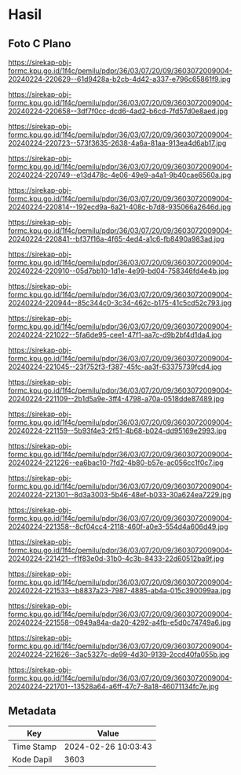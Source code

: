 # Hasil

## Foto C Plano

https://sirekap-obj-formc.kpu.go.id/1f4c/pemilu/pdpr/36/03/07/20/09/3603072009004-20240224-220629--61d9428a-b2cb-4d42-a337-e796c65861f9.jpg

https://sirekap-obj-formc.kpu.go.id/1f4c/pemilu/pdpr/36/03/07/20/09/3603072009004-20240224-220658--3df7f0cc-dcd6-4ad2-b6cd-7fd57d0e8aed.jpg

https://sirekap-obj-formc.kpu.go.id/1f4c/pemilu/pdpr/36/03/07/20/09/3603072009004-20240224-220723--573f3635-2638-4a6a-81aa-913ea4d6ab17.jpg

https://sirekap-obj-formc.kpu.go.id/1f4c/pemilu/pdpr/36/03/07/20/09/3603072009004-20240224-220749--e13d478c-4e06-49e9-a4a1-9b40cae6560a.jpg

https://sirekap-obj-formc.kpu.go.id/1f4c/pemilu/pdpr/36/03/07/20/09/3603072009004-20240224-220814--192ecd9a-6a21-408c-b7d8-935066a2646d.jpg

https://sirekap-obj-formc.kpu.go.id/1f4c/pemilu/pdpr/36/03/07/20/09/3603072009004-20240224-220841--bf37f16a-4f65-4ed4-a1c6-fb8490a983ad.jpg

https://sirekap-obj-formc.kpu.go.id/1f4c/pemilu/pdpr/36/03/07/20/09/3603072009004-20240224-220910--05d7bb10-1d1e-4e99-bd04-758346fd4e4b.jpg

https://sirekap-obj-formc.kpu.go.id/1f4c/pemilu/pdpr/36/03/07/20/09/3603072009004-20240224-220944--85c344c0-3c34-462c-b175-41c5cd52c793.jpg

https://sirekap-obj-formc.kpu.go.id/1f4c/pemilu/pdpr/36/03/07/20/09/3603072009004-20240224-221022--5fa6de95-cee1-47f1-aa7c-d9b2bf4d1da4.jpg

https://sirekap-obj-formc.kpu.go.id/1f4c/pemilu/pdpr/36/03/07/20/09/3603072009004-20240224-221045--23f752f3-f387-45fc-aa3f-63375739fcd4.jpg

https://sirekap-obj-formc.kpu.go.id/1f4c/pemilu/pdpr/36/03/07/20/09/3603072009004-20240224-221109--2b1d5a9e-3ff4-4798-a70a-0518dde87489.jpg

https://sirekap-obj-formc.kpu.go.id/1f4c/pemilu/pdpr/36/03/07/20/09/3603072009004-20240224-221159--5b93f4e3-2f51-4b68-b024-dd95169e2993.jpg

https://sirekap-obj-formc.kpu.go.id/1f4c/pemilu/pdpr/36/03/07/20/09/3603072009004-20240224-221226--ea6bac10-7fd2-4b80-b57e-ac056cc1f0c7.jpg

https://sirekap-obj-formc.kpu.go.id/1f4c/pemilu/pdpr/36/03/07/20/09/3603072009004-20240224-221301--8d3a3003-5b46-48ef-b033-30a624ea7229.jpg

https://sirekap-obj-formc.kpu.go.id/1f4c/pemilu/pdpr/36/03/07/20/09/3603072009004-20240224-221358--8cf04cc4-2118-460f-a0e3-554d4a606d49.jpg

https://sirekap-obj-formc.kpu.go.id/1f4c/pemilu/pdpr/36/03/07/20/09/3603072009004-20240224-221421--f1f83e0d-31b0-4c3b-8433-22d60512ba9f.jpg

https://sirekap-obj-formc.kpu.go.id/1f4c/pemilu/pdpr/36/03/07/20/09/3603072009004-20240224-221533--b8837a23-7987-4885-ab4a-015c390099aa.jpg

https://sirekap-obj-formc.kpu.go.id/1f4c/pemilu/pdpr/36/03/07/20/09/3603072009004-20240224-221558--0949a84a-da20-4292-a4fb-e5d0c74749a6.jpg

https://sirekap-obj-formc.kpu.go.id/1f4c/pemilu/pdpr/36/03/07/20/09/3603072009004-20240224-221626--3ac5327c-de99-4d30-9139-2ccd40fa055b.jpg

https://sirekap-obj-formc.kpu.go.id/1f4c/pemilu/pdpr/36/03/07/20/09/3603072009004-20240224-221701--13528a64-a6ff-47c7-8a18-46071134fc7e.jpg


## Metadata

| Key        | Value               |
| ---------- | ------------------- |
| Time Stamp | 2024-02-26 10:03:43 |
| Kode Dapil | 3603                |



